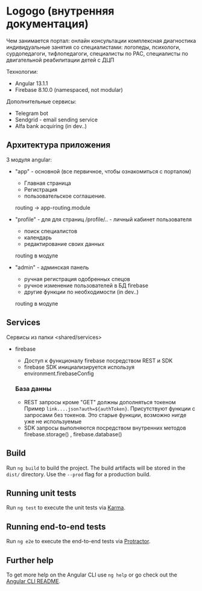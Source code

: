 # Logogo (внутренняя документация)

Чем занимается портал:
онлайн консультации комплексная диагностика индивидуальные занятия со специалистами:
логопеды, психологи, сурдопедагоги, тифлопедагоги, специалисты по РАС, специалисты по двигательной реабилитации детей с ДЦП

Технологии: 
- Angular 13.1.1
- Firebase 8.10.0 (namespaced, not modular)

Дополнительные сервисы:
- Telegram bot
- Sendgrid - email sending service
- Alfa bank acquiring (in dev..)

## Архитектура приложения

3 модуля angular:
- "app" - основной (все первичное, чтобы ознакомиться с порталом)
   > 
   - Главная страница 
   - Регистрация
   - пользовательское соглашение. 
   >
   routing -> app-routing.module 
   
- "profile" - для для страниц /profile/.. - личный кабинет пользователя
   >
   - поиск специалистов
   - календарь
   - редактирование своих данных
   >
   routing в модуле

- "admin" - админская панель 
   >
   - ручная регистрация одобренных спецов 
   - ручное изменение пользователей в БД firebase
   - другие функции по необходимости (in dev..)
   >
   routing в модуле

## Services

Сервисы из папки <shared/services>

- firebase
   > 
   - Доступ к функционалу firebase посредством REST и SDK
   - firebase SDK инициализируется используя environment.firebaseConfig 
   ### База данны
   - REST запросы кроме "GET" должны дополняться токеном Пример `link....json?auth=${authToken}`. Присутствуют функции с запросами без токенов. Это старые функции, возможно нигде уже не используемые
   - SDK запросы выполняются посредством внутренних методов firebase.storage() , firebase.database()
   

## Build

Run `ng build` to build the project. The build artifacts will be stored in the `dist/` directory. Use the `--prod` flag for a production build.

## Running unit tests

Run `ng test` to execute the unit tests via [Karma](https://karma-runner.github.io).

## Running end-to-end tests

Run `ng e2e` to execute the end-to-end tests via [Protractor](http://www.protractortest.org/).

## Further help

To get more help on the Angular CLI use `ng help` or go check out the [Angular CLI README](https://github.com/angular/angular-cli/blob/master/README.md).
